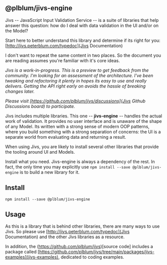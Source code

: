 ## @plblum/jivs-engine

Jivs -- JavaScript Input Validation Service -- is a suite of libraries that help answer this question: how do I deal with data validation in the UI and/or on the Model?

Start here to better understand this library and determine if its right for you:
[http://jivs.peterblum.com/typedoc](Jivs Documentation)

I don't want to repeat the same content in two places. So the document you are reading assumes you're familiar with it's core ideas.

*Jivs is a work-in-progress. This is a preview to get feedback from the community.
I'm looking for an assessment of the architecture. I've been tweaking and refactoring
it plenty in hopes its easy to use and really delivers. Getting the API right early on
avoids the hassle of breaking changes later.*

*Please visit [https://github.com/plblum/jivs/discussions](Jivs Github Discussions board) to participate.*

Jivs includes multiple libraries. This one -- **jivs-engine** -- handles the actual work of validation. It provides no user interface and is unaware of the shape of any Model. Its written with a strong sense of modern OOP patterns, where you build something with a strong separation of concerns: the UI is a separate world from evaluating data and returning a result.

When using Jivs, you are likely to install several other libraries that provide the tooling around UI and Models.

Install what you need. Jivs-engine is always a dependency of the rest. In fact, the only time you may explicitly use `npm install --save @plblum/jivs-engine` is to build a new library for it.

## Install
```
npm install --save @plblum/jivs-engine
```

## Usage
As this is a library that is behind other libraries, there are many ways to use Jivs.
So please use [http://jivs.peterblum.com/typedoc](Jivs Documentation) and the other Jivs libraries as a resource.

In addition, the (https://github.com/plblum/jivs)[source code] includes a package called [https://github.com/plblum/jivs/tree/main/packages/jivs-examples](jivs-examples), dedicated to coding examples.

